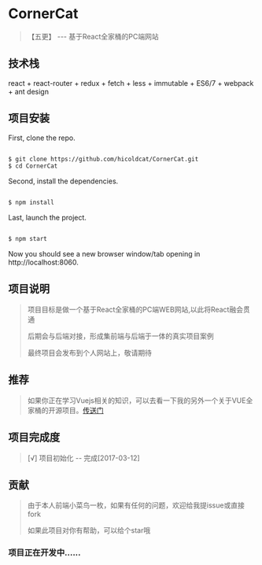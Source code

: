 CornerCat
=========

> 【五更】 --- 基于React全家桶的PC端网站

技术栈
------

react + react-router + redux + fetch + less + immutable + ES6/7 + webpack + ant design

项目安装
--------

First, clone the repo.

```bash

$ git clone https://github.com/hicoldcat/CornerCat.git
$ cd CornerCat

```

Second, install the dependencies.

```bash

$ npm install

```

Last, launch the project.

```bash

$ npm start

```

Now you should see a new browser window/tab opening in http://localhost:8060.

项目说明
--------

> 项目目标是做一个基于React全家桶的PC端WEB网站,以此将React融会贯通
>
> 后期会与后端对接，形成集前端与后端于一体的真实项目案例
>
> 最终项目会发布到个人网站上，敬请期待

推荐
----

> 如果你正在学习Vuejs相关的知识，可以去看一下我的另外一个关于VUE全家桶的开源项目。[传送门](https://github.com/hicoldcat/TimeCat.git)

项目完成度
----------

> [√] 项目初始化 -- 完成[2017-03-12]

贡献
----

> 由于本人前端小菜鸟一枚，如果有任何的问题，欢迎给我提issue或直接fork
>
> 如果此项目对你有帮助，可以给个star哦

### 项目正在开发中......
